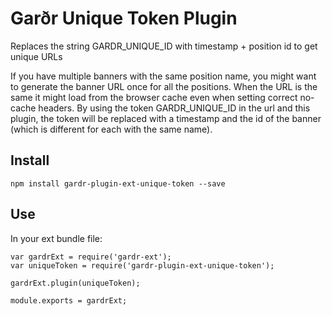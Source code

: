 # Garðr Unique Token Plugin

Replaces the string GARDR_UNIQUE_ID with timestamp + position id to get unique URLs

If you have multiple banners with the same position name, you might want to generate the banner URL once for all the
positions. When the URL is the same it might load from the browser cache even when setting correct no-cache headers.
By using the token GARDR_UNIQUE_ID in the url and this plugin, the token will be replaced with a timestamp and the id
of the banner (which is different for each with the same name).

## Install

    npm install gardr-plugin-ext-unique-token --save

## Use
In your ext bundle file:

    var gardrExt = require('gardr-ext');
    var uniqueToken = require('gardr-plugin-ext-unique-token');

    gardrExt.plugin(uniqueToken);

    module.exports = gardrExt;

